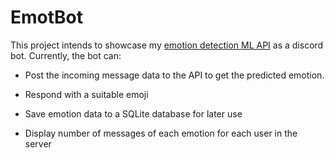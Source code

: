 # EmotBot

This project intends to showcase my 
[emotion detection ML API](https://github.com/caspinprince/emotion-detection) 
as a discord bot. Currently, the bot can:

* Post the incoming message data to the API 
to get the predicted emotion.
  
* Respond with a suitable emoji 

* Save emotion data to a SQLite database for later use

* Display number of messages of each emotion for each user in the server
